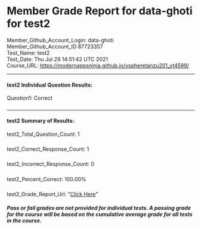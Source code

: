 # Member Grade Report for data-ghoti for test2  
   
Member_Github_Account_Login: data-ghoti  
Member_Github_Account_ID 87723357  
Test_Name: test2  
Test_Date: Thu Jul 29 14:51:42 UTC 2021  
Course_URL: https://modernappsninja.github.io/vspheretanzu201_vt4599/  
   
---  
#### test2 Individual Question Results:  
Question1: Correct  
#####  
---  
#### test2 Summary of Results:  
test2_Total_Question_Count: 1  
#####  
test2_Correct_Response_Count: 1  
#####  
test2_Incorrect_Response_Count: 0  
#####  
test2_Percent_Correct: 100.00%  
#####  
test2_Grade_Report_Url: "[Click Here](https://github.com/modernappsninjas/data-ghoti/blob/main/static/userdata/courses/vspheretanzu201_vt4599/grade_report.pr353.test2.md)"
##### Pass or fail grades are not provided for individual tests. A passing grade for the course will be based on the cumulative average grade for all tests in the course.  
